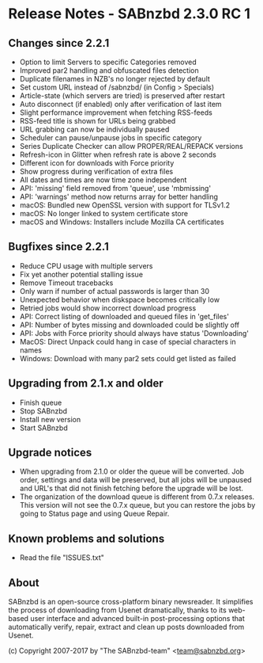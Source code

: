 Release Notes - SABnzbd 2.3.0 RC 1
=========================================================

## Changes since 2.2.1
- Option to limit Servers to specific Categories removed
- Improved par2 handling and obfuscated files detection
- Duplicate filenames in NZB's no longer rejected by default
- Set custom URL instead of /sabnzbd/ (in Config > Specials)
- Article-state (which servers are tried) is preserved after restart
- Auto disconnect (if enabled) only after verification of last item
- Slight performance improvement when fetching RSS-feeds
- RSS-feed title is shown for URLs being grabbed
- URL grabbing can now be individually paused
- Scheduler can pause/unpause jobs in specific category
- Series Duplicate Checker can allow PROPER/REAL/REPACK versions
- Refresh-icon in Glitter when refresh rate is above 2 seconds
- Different icon for downloads with Force priority
- Show progress during verification of extra files
- All dates and times are now time zone independent
- API: 'missing' field removed from 'queue', use 'mbmissing'
- API: 'warnings' method now returns array for better handling
- macOS: Bundled new OpenSSL version with support for TLSv1.2
- macOS: No longer linked to system certificate store
- macOS and Windows: Installers include Mozilla CA certificates

## Bugfixes since 2.2.1
- Reduce CPU usage with multiple servers
- Fix yet another potential stalling issue
- Remove Timeout tracebacks
- Only warn if number of actual passwords is larger than 30
- Unexpected behavior when diskspace becomes critically low
- Retried jobs would show incorrect download progress
- API: Correct listing of downloaded and queued files in 'get_files'
- API: Number of bytes missing and downloaded could be slightly off
- API: Jobs with Force priority should always have status 'Downloading'
- MacOS: Direct Unpack could hang in case of special characters in names
- Windows: Download with many par2 sets could get listed as failed

## Upgrading from 2.1.x and older
- Finish queue
- Stop SABnzbd
- Install new version
- Start SABnzbd

## Upgrade notices
- When upgrading from 2.1.0 or older the queue will be converted. Job order,
  settings and data will be preserved, but all jobs will be unpaused and
  URL's that did not finish fetching before the upgrade will be lost.
- The organization of the download queue is different from 0.7.x releases.
  This version will not see the 0.7.x queue, but you can restore the jobs
  by going to Status page and using Queue Repair.

## Known problems and solutions
- Read the file "ISSUES.txt"

## About
  SABnzbd is an open-source cross-platform binary newsreader.
  It simplifies the process of downloading from Usenet dramatically, thanks
  to its web-based user interface and advanced built-in post-processing options
  that automatically verify, repair, extract and clean up posts downloaded
  from Usenet.

  (c) Copyright 2007-2017 by "The SABnzbd-team" \<team@sabnzbd.org\>
